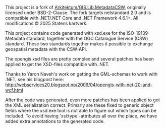 This project is a fork of [Arkitektum/GIS.Lib.MetadataCSW](https://github.com/Arkitektum/GIS.Lib.MetadataCSW), originally licensed under BSD-2-Clause.
The fork targets netstandard 2.0 and is compatible with .NET/.NET Core and .NET Framework 4.6.1+.
All modifications &copy; 2025 Statens kartverk.

This project contains code generated with xsd.exe for the ISO-19139 Metadata standard, together with the OGC Catalogue Service (CSW) standard.
These two standards together makes it possible to exchange geospatial metadata with the CSW-API.

The opengis xsd files are pretty complex and several patches has been applied to get the XSD-files compatible with .NET. 

Thanks to Yaron Naveh's work on getting the GML-schemas to work with .NET, see his blogpost here: 
http://webservices20.blogspot.no/2009/04/opengis-with-net-20-and-wcf.html

After the code was generated, even more patches has been applied to get the XML serialization correct. Primarly are these fixed to generic object fields where the xsd.exe tool is not able to figure out which types can be included. To avoid having 'xsi:type'-attributes all over the place, we have added extra annotations to the generated code.